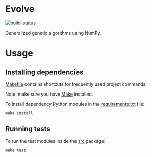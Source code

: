 # Evolve

<!-- Badges -->

[![build-status][]][ci-server]

[build-status]: https://travis-ci.org/Kautenja/evolutionary.svg?branch=master
[ci-server]: https://travis-ci.org/Kautenja/evolutionary

<!-- Tagline description -->

Generalized genetic algorithms using NumPy.


# Usage

## Installing dependencies

[Makefile][] contains shortcuts for frequently used project commands.

Note: make sure you have [Make](https://www.gnu.org/software/make/) installed.

To install dependency Python modules in the [requirements.txt][] file:

```shel
make install
```

## Running tests

To run the test modules inside the [src][] package:

```shell
make test
```



[Makefile]: ./Makefile
[requirements.txt]: ./requirements.txt
[src]: ./src
[__main__.py]: ./__main__.py
